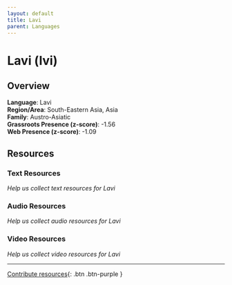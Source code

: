 ```yaml
---
layout: default
title: Lavi
parent: Languages
---
```


# Lavi (lvi)

## Overview

**Language**: Lavi  
**Region/Area**: South-Eastern Asia, Asia  
**Family**: Austro-Asiatic  
**Grassroots Presence (z-score)**: -1.56  
**Web Presence (z-score)**: -1.09  

## Resources

### Text Resources
*Help us collect text resources for Lavi*

### Audio Resources
*Help us collect audio resources for Lavi*

### Video Resources
*Help us collect video resources for Lavi*

---

[Contribute resources](https://forms.office.com/e/1SfLJx3u1r){: .btn .btn-purple }
